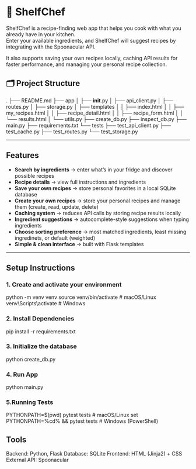 # 🥘 ShelfChef

ShelfChef is a recipe-finding web app that helps you cook with what you already have in your kitchen.  
Enter your available ingredients, and ShelfChef will suggest recipes by integrating with the Spoonacular API.  

It also supports saving your own recipes locally, caching API results for faster performance, and managing your personal recipe collection.

## 🗂 Project Structure

.
├── README.md
├── app
│   ├── __init__.py
│   ├── api_client.py
│   ├── routes.py
│   ├── storage.py
│   ├── templates
│   │   ├── index.html
│   │   ├── my_recipes.html
│   │   ├── recipe_detail.html
│   │   ├── recipe_form.html
│   │   └── results.html
│   └── utils.py
├── create_db.py
├── inspect_db.py
├── main.py
├── requirements.txt
└── tests
    ├── test_api_client.py
    ├── test_cache.py
    ├── test_routes.py
    └── test_storage.py


---

## Features

- **Search by ingredients** → enter what’s in your fridge and discover possible recipes 
- **Recipe details** → view full instructions and ingredients
- **Save your own recipes** → store personal favorites in a local SQLite database
- **Create your own recipes** → store your personal recipes and manage them (create, read, update, delete)
- **Caching system** → reduces API calls by storing recipe results locally 
- **Ingredient suggestions** → autocomplete-style suggestions when typing ingredients
- **Choose sorting preference** → most matched ingredients, least missing ingredinets, or default (weighted)
- **Simple & clean interface** → built with Flask templates

---

## Setup Instructions

### 1. Create and activate your environment
python -m venv venv
source venv/bin/activate     # macOS/Linux
venv\Scripts\activate        # Windows

### 2. Install Dependencies
pip install -r requirements.txt

### 3. Initialize the database
python create_db.py

### 4. Run App
python main.py

### 5.Running Tests
PYTHONPATH=$(pwd) pytest tests     # macOS/Linux
set PYTHONPATH=%cd% && pytest tests # Windows (PowerShell)

## Tools
Backend: Python, Flask
Database: SQLite
Frontend: HTML (Jinja2) + CSS
External API: Spoonacular